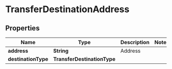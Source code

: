 

# TransferDestinationAddress


## Properties

| Name | Type | Description | Notes |
|------------ | ------------- | ------------- | -------------|
|**address** | **String** | Address |  |
|**destinationType** | **TransferDestinationType** |  |  |



